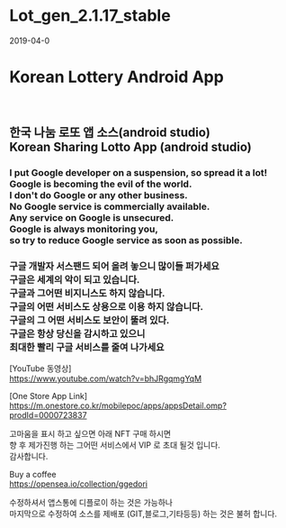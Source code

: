 # Lot_gen_2.1.17_stable
2019-04-0
<h1>Korean Lottery Android App</h1><br>
<h2>
한국 나눔 로또 앱 소스(android studio)<br>
Korean Sharing Lotto App (android studio)<br>
</h2>

<h3>
I put Google developer on a suspension, so spread it a lot!<br>
Google is becoming the evil of the world.<br>
I don't do Google or any other business.<br>
No Google service is commercially available.<br>
Any service on Google is unsecured.<br>
Google is always monitoring you, <br> so try to reduce Google service as soon as possible.<br>
</h3>

<h3>
구글 개발자 서스팬드 되어 올려 놓으니 많이들 퍼가세요 <br />
구글은 세계의 악이 되고 있습니다.<br />
구글과 그어떤 비지니스도 하지 않습니다. <br />
구글의 어떤 서비스도 상용으로 이용 하지 않습니다. <br />
구글의 그 어떤 서비스도 보안이 뚤려 있다.<br />
구글은 항상 당신을 감시하고 있으니<br> 최대한 빨리 구글 서비스를 줄여 나가세요<br />
</h3>

[YouTube 동영상]<br />
https://www.youtube.com/watch?v=bhJRgqmgYqM


[One Store App Link] <br />
https://m.onestore.co.kr/mobilepoc/apps/appsDetail.omp?prodId=0000723837


고마움을 표시 하고 싶으면 아래 NFT 구매 하시면 <br>
향 후 제가진행 하는 그어떤 서비스에서 VIP 로 초대 될것 입니다.<br />
감사합니다.<BR>
 
Buy a coffee   
https://opensea.io/collection/ggedori

수정하셔서 앱스통에 디플로이 하는 것은 가능하나<br>
마지막으로 수정하여 소스를 제배포 (GIT,블로그,기타등등) 하는 것은 불허 합니다. 
